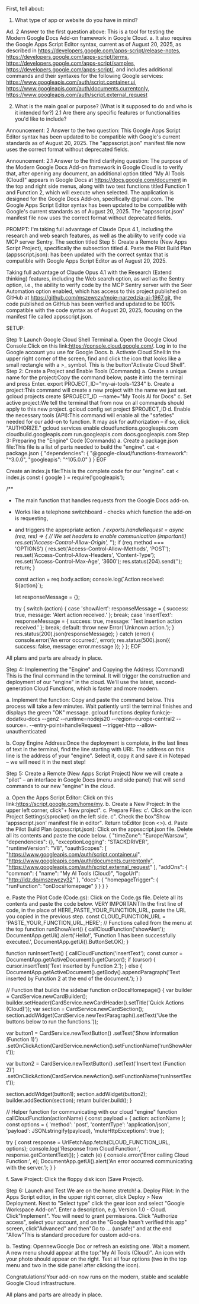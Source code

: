 First, tell about:

1. What type of app or website do you have in mind?

Ad. 2 Answer to the first question above: This is a tool for testing the Modern Google Docs Add-on framework in Google Cloud.
a. It also requires the Google Apps Script Editor syntax, current as of August 20, 2025, as described in https://developers.google.com/apps-script/release-notes, https://developers.google.com/apps-script/terms, https://developers.google.com/apps-script/samples, https://developers.google.com/apps-script/, and includes additional commands and their syntaxes for the following Google services:
https://www.googleapis.com/auth/script.container.ui, https://www.googleapis.com/auth/documents.currentonly, https://www.googleapis.com/auth/script.external_request

2. What is the main goal or purpose? (What is it supposed to do and who is it intended for?)
2.1 Are there any specific features or functionalities you'd like to include?

Announcement: 2 Answer to the two question: This Google Apps Script Editor syntax has been updated to be compatible with Google's current standards as of August 20, 2025. The "appsscript.json" manifest file now uses the correct format without deprecated fields. 

Announcement: 2.1 Answer to the third clarifying question: The purpose of the Modern Google Docs Add-on framework in Google Cloud is to verify that, after opening any document, an additional option titled "My AI Tools (Cloud)" appears in Google Docs at https://docs.google.com/document in the top and right side menus, along with two test functions titled Function 1 and Function 2, which will execute when selected.
The application is designed for the Google Docs Add-on, specifically @gmail.com. The Google Apps Script Editor syntax has been updated to be compatible with Google's current standards as of August 20, 2025. The "appsscript.json" manifest file now uses the correct format without deprecated fields.

PROMPT: I'm taking full advantage of Claude Opus 4.1, including the research and web search features, as well as the ability to verify code via MCP server Sentry.
The section titled Step 5: Create a Remote (New Apps Script Project), specifically the subsection titled 4. Paste the Pilot Build Plan (appsscript.json): has been updated with the correct syntax that is compatible with Google Apps Script Editor as of August 20, 2025.

Taking full advantage of Claude Opus 4.1 with the Research (Extend thinking) features, including the Web search option, as well as the Sentry option,
i.e., the ability to verify code by the MCP Sentry server with the Seer Automation option enabled, which has access to this project published on GitHub
at https://github.com/mszewczy/moje-narzedzia-ai-1967.git, the code published on GitHub has been verified and updated 
to be 100% compatible with the code syntax as of August 20, 2025, focusing on the manifest file called appsscript.json.

SETUP:

Step 1: Launch Google Cloud Shell Terminal
a. Open the Google Cloud Console:Click on this link:https://console.cloud.google.com/. Log in to the Google account you use for Google Docs.
b. Activate Cloud Shell:In the upper right corner of the screen, find and click the icon that looks like a small rectangle with a >_ symbol. This is the button"Activate Cloud Shell".
Step 2: Create a Project and Enable Tools (Commands)
a. Create a unique name for the project:Copy the command below, paste it into the terminal and press Enter.
export PROJECT_ID="my-ai-tools-1234"
b. Create a project:This command will create a new project with the name we just set.
gcloud projects create $PROJECT_ID --name="My Tools AI for Docs"
c. Set active project:We tell the terminal that from now on all commands should apply to this new project.
gcloud config set project $PROJECT_ID
d. Enable the necessary tools (API):This command will enable all the "safeties" needed for our add-on to function. It may ask for authorization – if so, click "AUTHORIZE."
gcloud services enable cloudfunctions.googleapis.com cloudbuild.googleapis.com run.googleapis.com docs.googleapis.com
Step 3: Preparing the "Engine" Code (Commands)
a. Create a package.json file:This file is a list of parts needed to build the "engine".
cat <<EOF > package.json
{
  "dependencies": {
    "@google-cloud/functions-framework": "^3.0.0",
    "googleapis": "^105.0.0"
  }
}
EOF


Create an index.js file:This is the complete code for our "engine".
cat <<EOF > index.js
const { google } = require('googleapis');

/**
* The main function that handles requests from the Google Docs add-on.
* Works like a telephone switchboard - checks which function the add-on is requesting,
* and triggers the appropriate action.
 */
exports.handleRequest = async (req, res) => {
// We set headers to enable communication (important!)
  res.set('Access-Control-Allow-Origin', '*');
  if (req.method === 'OPTIONS') {
    res.set('Access-Control-Allow-Methods', 'POST');
    res.set('Access-Control-Allow-Headers', 'Content-Type');
    res.set('Access-Control-Max-Age', '3600');
    res.status(204).send('');
    return;
  }

  const action = req.body.action;
console.log(\`Action received: \${action}\`);

  let responseMessage = {};

  try {
    switch (action) {
      case 'showAlert':
        responseMessage = { success: true, message: 'Alert action received.' };
        break;
      case 'insertText':
        responseMessage = { success: true, message: 'Text insertion action received.' };
        break;
      default:
throw new Error('Unknown action.');
    }
    res.status(200).json(responseMessage);
  } catch (error) {
console.error('An error occurred:', error);
    res.status(500).json({ success: false, message: error.message });
  }
};
EOF

All plans and parts are already in place.

Step 4: Implementing the "Engine" and Copying the Address (Command)
This is the final command in the terminal. It will trigger the construction and deployment of our "engine" in the cloud. We'll use the latest, second-generation Cloud Functions, which is faster and more modern.

a. Implement the function: Copy and paste the command below. This process will take a few minutes. Wait patiently until the terminal finishes and displays the green "OK" message.
gcloud functions deploy funkcje-dodatku-docs --gen2 --runtime=nodejs20 --region=europe-central2 --source=. --entry-point=handleRequest --trigger-http --allow-unauthenticated

b. Copy Engine Address:Once the deployment is complete, in the last lines of text in the terminal, find the line starting with URI:. 
The address on this line is the address of your "engine". Select it, copy it and save it in Notepad – we will need it in the next step!

Step 5: Create a Remote (New Apps Script Project)
Now we will create a "pilot" – an interface in Google Docs (menu and side panel) that will send commands to our new "engine" in the cloud.

a. Open the Apps Script Editor: Click on this link:https://script.google.com/home/my.
b. Create a New Project: In the upper left corner, click"+ New project".
c. Prepare Files:
  c'. Click on the icon Project Settings(sprocket) on the left side.
  c". Check the box"Show 'appsscript.json' manifest file in editor".
  Return toEditor (icon <>).
d. Paste the Pilot Build Plan (appsscript.json):
Click on the appsscript.json file.
Delete all its contents and paste the code below.
{
  "timeZone": "Europe/Warsaw",
  "dependencies": {},
  "exceptionLogging": "STACKDRIVER",
  "runtimeVersion": "V8",
  "oauthScopes": [
    "https://www.googleapis.com/auth/script.container.ui",
    "https://www.googleapis.com/auth/documents.currentonly",
    "https://www.googleapis.com/auth/script.external_request"
  ],
  "addOns": {
    "common": {
      "name": "My AI Tools (Cloud)",
      "logoUrl": "http://idz.do/mszewczy32"
    },
    "docs": {
      "homepageTrigger": {
        "runFunction": "onDocsHomepage"
      }
    }
  }
}

e. Paste the Pilot Code (Code.gs):
   Click on the Code.gs file.
   Delete all its contents and paste the code below.
  VERY IMPORTANT:In the first line of code, in the place of HERE_PASTE_YOUR_FUNCTION_URL, paste the URL you copied in the previous step.
  const CLOUD_FUNCTION_URL = 'PASTE_YOUR_FUNCTION_URL_HERE';
// Functions called from the menu at the top
function runShowAlert() {
  callCloudFunction('showAlert');
DocumentApp.getUi().alert('Hello!', 'Function 1 has been successfully executed.', DocumentApp.getUi().ButtonSet.OK);
}

function runInsertText() {
  callCloudFunction('insertText');
  const cursor = DocumentApp.getActiveDocument().getCursor();
  if (cursor) {
cursor.insertText('Text inserted by Function 2.');
  } else {
DocumentApp.getActiveDocument().getBody().appendParagraph('Text inserted by Function 2 at the end of the document.');
  }
}

// Function that builds the sidebar
function onDocsHomepage() {
  var builder = CardService.newCardBuilder();
builder.setHeader(CardService.newCardHeader().setTitle('Quick Actions (Cloud)'));
  var section = CardService.newCardSection();
section.addWidget(CardService.newTextParagraph().setText('Use the buttons below to run the functions.'));

  var button1 = CardService.newTextButton()
.setText('Show information (Function 1)')
    .setOnClickAction(CardService.newAction().setFunctionName('runShowAlert'));

  var button2 = CardService.newTextButton()
.setText('Insert text (Function 2)')
    .setOnClickAction(CardService.newAction().setFunctionName('runInsertText'));

  section.addWidget(button1);
  section.addWidget(button2);
  builder.addSection(section);
  return builder.build();
}

// Helper function for communicating with our cloud "engine"
function callCloudFunction(actionName) {
  const payload = {
    action: actionName
  };
  const options = {
    'method': 'post',
    'contentType': 'application/json',
    'payload': JSON.stringify(payload),
    'muteHttpExceptions': true
  };

  try {
    const response = UrlFetchApp.fetch(CLOUD_FUNCTION_URL, options);
console.log('Response from Cloud Function:', response.getContentText());
  } catch (e) {
console.error('Error calling Cloud Function:', e);
DocumentApp.getUi().alert('An error occurred communicating with the server.');
  }
}

f. Save Project: Click the floppy disk icon (Save Project).

Step 6: Launch and Test
We are on the home stretch!
a. Deploy Pilot:
  In the Apps Script editor, in the upper right corner, click Deploy > New Deployment.
  Next to "Select type" click the gear icon and select "Google Workspace Add-on".
  Enter a description, e.g. Version 1.0 - Cloud.
  Click"Implement".
  You will need to grant permissions. Click "Authorize access", select your account, and on the "Google hasn't verified this app" screen,
  click"Advanced" and then"Go to ... (unsafe)" and at the end "Allow"This is standard procedure for custom add-ons.
  
b. Testing:
OpennewGoogle Doc or refresh an existing one.
Wait a moment. A new menu should appear at the top:"My AI Tools (Cloud)".
An icon with your photo should appear on the right.
Test all four options (two in the top menu and two in the side panel after clicking the icon).

Congratulations!Your add-on now runs on the modern, stable and scalable Google Cloud infrastructure. 



All plans and parts are already in place.
